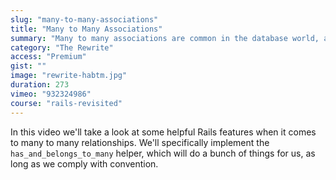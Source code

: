 ```yaml
---
slug: "many-to-many-associations"
title: "Many to Many Associations"
summary: "Many to many associations are common in the database world, and working with them on forms (and with models) can be a pain. Rails makes this easy."
category: "The Rewrite"
access: "Premium"
gist: ""
image: "rewrite-habtm.jpg"
duration: 273
vimeo: "932324986"
course: "rails-revisited"
---
```


In this video we'll take a look at some helpful Rails features when it comes to many to many relationships. We'll specifically implement the `has_and_belongs_to_many` helper, which will do a bunch of things for us, as long as we comply with convention.
